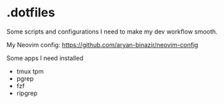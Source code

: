 # .dotfiles

Some scripts and configurations I need to make my dev workflow smooth.

My Neovim config: https://github.com/aryan-binazir/neovim-config

Some apps I need installed

- tmux tpm
- pgrep
- fzf
- ripgrep

